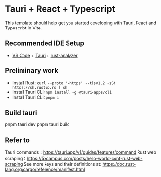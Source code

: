 # Tauri + React + Typescript

This template should help get you started developing with Tauri, React and Typescript in Vite.

## Recommended IDE Setup

-   [VS Code](https://code.visualstudio.com/) + [Tauri](https://marketplace.visualstudio.com/items?itemName=tauri-apps.tauri-vscode) + [rust-analyzer](https://marketplace.visualstudio.com/items?itemName=rust-lang.rust-analyzer)

## Preliminary work

-   Install Rust: `curl --proto '=https' --tlsv1.2 -sSf https://sh.rustup.rs | sh`
-   Install Tauri CLI: `npm install -g @tauri-apps/cli`
-   Install Tauri CLI: `pnpm i`

## Build tauri

pnpm tauri dev
pnpm tauri build

## Refer to

Tauri commands：https://tauri.app/v1/guides/features/command
Rust web scraping：https://5xcampus.com/posts/hello-world-conf-rust-web-scraping
See more keys and their definitions at: https://doc.rust-lang.org/cargo/reference/manifest.html
